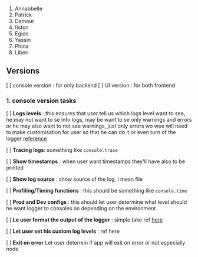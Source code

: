 1. Annabbelle
2. Patrick
3. Damour
4. fiston
5. Egide
6. Yassin
7. Phina
8. Liberi


## Versions
[ ]  console version : for only backend
[ ] UI version : for both frontend


### 1. console version tasks
  [ ]  **Logs levels** : this ensures that user tell us which logs level want to see, he may not want to se info logs, may be want to se only warnings and errors or he may also want to not see warnings, just only errors wo wee will need to make customisation for user so that he can do it or even turn of the logger [reference](https://github.com/jonnyreeves/js-logger#usage)
  
  [ ]  **Tracing logs**: something like `console.trace`
  
  [ ]  **Show timestamps** : when user want timestamps they'll have also to be printed
  
  [ ]  **Show log source** : show source of the log, i mean file

  [ ]  **Profiling/Timing functions** : this should be something like `console.time`

  [ ]  **Prod and Dev configs** : this should let user determine what level should he want logger to consoles on depending on the environment

  [ ]  **Le user format the output of the logger** : simple take ref [here](https://github.com/winstonjs/winston#formats)
  
  [ ]  **Let user set his custom log levels** : ref here [](https://github.com/winstonjs/winston#formats)
  
  [ ]  **Exit on error** Let user determin if app will exit on error or not especially node
